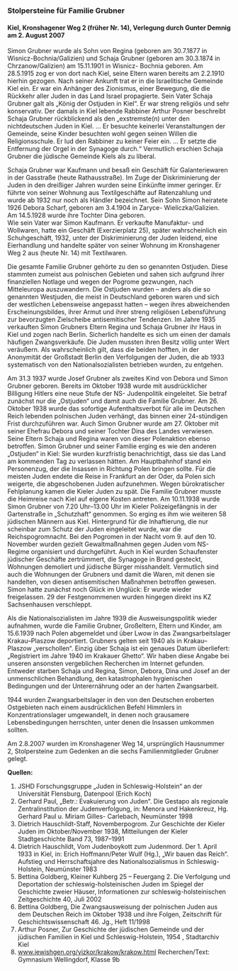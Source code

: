### Stolpersteine für Familie Grubner
#### Kiel, Kronshagener Weg 2 (früher Nr. 14), Verlegung durch Gunter Demnig am 2. August 2007

Simon Grubner wurde als Sohn von Regina (geboren am 30.7.1877 in Wisnicz-Bochnia/Galizien)
und Schaja Grubner (geboren am 30.3.1874 in Chrzanow/Galizien) am 15.11.1901 in Wisnicz-
Bochnia geboren. Am 28.5.1915 zog er von dort nach Kiel, seine Eltern waren bereits am 2.2.1910
hierhin gezogen. Nach seiner Ankunft trat er in die Israelitische Gemeinde Kiel ein. Er war ein
Anhänger des Zionismus, einer Bewegung, die die Rückkehr aller Juden in das Land Israel
propagierte. Sein Vater Schaja Grubner galt als „König der Ostjuden in Kiel“. Er war streng religiös
und sehr konservativ. Der damals in Kiel lebende Rabbiner Arthur Posner beschreibt Schaja
Grubner rückblickend als den „exstremste(n) unter den nichtdeutschen Juden in Kiel. ... Er
besuchte keinerlei Veranstaltungen der Gemeinde, seine Kinder besuchten wohl gegen seinen
Willen die Religionsschule. Er lud den Rabbiner zu keiner Feier ein. ... Er setzte die Entfernung der
Orgel in der Synagoge durch.“ Vermutlich erschien Schaja Grubner die jüdische Gemeinde Kiels
als zu liberal.

Schaja Grubner war Kaufmann und besaß ein Geschäft für Galanteriewaren in der Gasstraße
(heute Rathausstraße). Im Zuge der Diskriminierung der Juden in den dreißiger Jahren wurden
seine Einkünfte immer geringer. Er führte von seiner Wohnung aus Textilgeschäfte auf
Ratenzahlung und wurde ab 1932 nur noch als Händler bezeichnet.
Sein Sohn Simon heiratete 1926 Debora Scharf, geboren am 3.4.1904 in Zaryce-
Wieliczka/Galizien. Am 14.5.1928 wurde ihre Tochter Dina geboren.  
Wie sein Vater war Simon Kaufmann. Er verkaufte Manufaktur- und Wollwaren, hatte ein Geschäft
(Exerzierplatz 25), später wahrscheinlich ein Schuhgeschäft, 1932, unter der Diskriminierung der
Juden leidend, eine Eierhandlung und handelte später von seiner Wohnung im Kronshagener Weg
2 aus (heute Nr. 14) mit Textilwaren.

Die gesamte Familie Grubner gehörte zu den so genannten Ostjuden. Diese stammten zumeist
aus polnischen Gebieten und sahen sich aufgrund ihrer finanziellen Notlage und wegen der
Pogrome gezwungen, nach Mitteleuropa auszuwandern. Die Ostjuden wurden – anders als die so
genannten Westjuden, die meist in Deutschland geboren waren und sich der westlichen
Lebensweise angepasst hatten – wegen ihres abweichenden Erscheinungsbildes, ihrer Armut und
ihrer streng religiösen Lebensführung zur bevorzugten Zielscheibe antisemitischer Tendenzen.
Im Jahre 1935 verkauften Simon Grubners Eltern Regina und Schaja Grubner ihr Haus in Kiel und
zogen nach Berlin. Sicherlich handelte es sich um einen der damals häufigen Zwangsverkäufe. Die
Juden mussten ihren Besitz völlig unter Wert veräußern. Als wahrscheinlich gilt, dass die beiden
hofften, in der Anonymität der Großstadt Berlin den Verfolgungen der Juden, die ab 1933
systematisch von den Nationalsozialisten betrieben wurden, zu entgehen.

Am 31.3 1937 wurde Josef Grubner als zweites Kind von Debora und Simon Grubner geboren.
Bereits im Oktober 1938 wurde mit ausdrücklicher Billigung Hitlers eine neue Stufe der NS-
Judenpolitik eingeleitet. Sie betraf zunächst nur die „Ostjuden“ und damit auch die Familie
Grubner. Am 26. Oktober 1938 wurde das sofortige Aufenthaltsverbot für alle im Deutschen Reich
lebenden polnischen Juden verhängt, das binnen einer 24-stündigen Frist durchzuführen war.
Auch Simon Grubner wurde am 27. Oktober mit seiner Ehefrau Debora und seiner Tochter Dina
des Landes verwiesen. Seine Eltern Schaja und Regina waren von dieser Polenaktion ebenso
betroffen. Simon Grubner und seiner Familie erging es wie den anderen „Ostjuden“ in Kiel: Sie
wurden kurzfristig benachrichtigt, dass sie das Land am kommenden Tag zu verlassen hätten. Am
Hauptbahnhof stand ein Personenzug, der die Insassen in Richtung Polen bringen sollte. Für die
meisten Juden endete die Reise in Frankfurt an der Oder, da Polen sich weigerte, die
abgeschobenen Juden aufzunehmen. Wegen bürokratischer Fehlplanung kamen die Kieler Juden
zu spät. Die Familie Grubner musste die Heimreise nach Kiel auf eigene Kosten antreten.
Am 10.11.1938 wurde Simon Grubner von 7.20 Uhr–13.00 Uhr im Kieler Polizeigefängnis in der
Gartenstraße in „Schutzhaft“ genommen. So erging es ihm wie weiteren 58 jüdischen Männern aus
Kiel. Hintergrund für die Inhaftierung, die nur scheinbar zum Schutz der Juden eingeleitet wurde,
war die Reichspogromnacht. Bei den Pogromen in der Nacht vom 9. auf den 10. November
wurden gezielt Gewaltmaßnahmen gegen Juden vom NS-Regime organisiert und durchgeführt.
Auch in Kiel wurden Schaufenster jüdischer Geschäfte zertrümmert, die Synagoge in Brand
gesteckt, Wohnungen demoliert und jüdische Bürger misshandelt. Vermutlich sind auch die
Wohnungen der Grubners und damit die Waren, mit denen sie handelten, von diesen
antisemitischen Maßnahmen betroffen gewesen. Simon hatte zunächst noch Glück im Unglück: Er
wurde wieder freigelassen. 29 der Festgenommenen wurden hingegen direkt ins KZ
Sachsenhausen verschleppt.

Als die Nationalsozialisten im Jahre 1939 die Ausweisungspolitik wieder aufnahmen, wurde die
Familie Grubner, Großeltern, Eltern und Kinder, am 15.6.1939 nach Polen abgemeldet und über
Lwow in das Zwangsarbeitslager Krakau–Plaszow deportiert.
Grubners gelten seit 1940 als in Krakau–Plaszow „verschollen“. Einzig über Schaja ist ein genaues
Datum überliefert: „Registriert im Jahre 1940 im Krakauer Ghetto“. Wir haben diese Angabe bei
unseren ansonsten vergeblichen Recherchen im Internet gefunden. Entweder starben Schaja und
Regina, Simon, Debora, Dina und Josef an der unmenschlichen Behandlung, den katastrophalen
hygienischen Bedingungen und der Unterernährung oder an der harten Zwangsarbeit.

1944 wurden Zwangsarbeitslager in den von den Deutschen eroberten Ostgebieten nach einem
ausdrücklichen Befehl Himmlers in Konzentrationslager umgewandelt, in denen noch grausamere
Lebensbedingungen herrschten, unter denen die Insassen umkommen sollten.

Am 2.8.2007 wurden im Kronshagener Weg 14, ursprünglich Hausnummer 2, Stolpersteine zum
Gedenken an die sechs Familienmitglieder Grubner gelegt.

**Quellen:**
1) JSHD Forschungsgruppe „Juden in Schleswig-Holstein“ an der Universität Flensburg,
   Datenpool (Erich Koch)
2) Gerhard Paul, „Betr.: Evakuierung von Juden“. Die Gestapo als regionale Zentralinstitution
   der Judenverfolgung, in: Menora und Hakenkreuz, Hg. Gerhard Paul u. Miriam Gilles-
   Carlebach, Neumünster 1998
3) Dietrich Hauschildt-Staff, Novemberpogrom. Zur Geschichte der Kieler Juden im
   Oktober/November 1938, Mitteilungen der Kieler Stadtgeschichte Band 73, 1987–1991
4) Dietrich Hauschildt, Vom Judenboykott zum Judenmord. Der 1. April 1933 in Kiel, in:
   Erich Hoffmann/Peter Wulf (Hg.), „Wir bauen das Reich“. Aufstieg und Herrschaftsjahre des
   Nationalsozialismus in Schleswig-Holstein, Neumünster 1983
5) Bettina Goldberg, Kleiner Kuhberg 25 – Feuergang 2. Die Verfolgung und Deportation der
   schleswig-holsteinischen Juden im Spiegel der Geschichte zweier Häuser, Informationen
   zur schleswig-holsteinischen Zeitgeschichte 40, Juli 2002
6) Bettina Goldberg, Die Zwangsausweisung der polnischen Juden aus dem Deutschen Reich
   im Oktober 1938 und ihre Folgen, Zeitschrift für Geschichtswissenschaft 46. Jg., Heft
   11/1998
7) Arthur Posner, Zur Geschichte der jüdischen Gemeinde und der jüdischen Familien in Kiel
   und Schleswig-Holstein, 1954 , Stadtarchiv Kiel
8) www.jewishgen.org/yizkor/krakow/krakow.html
   Recherchen/Text: Gymnasium Wellingdorf, Klasse 9b